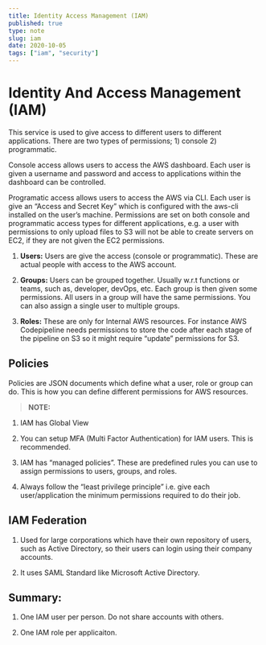 ```yaml
---
title: Identity Access Management (IAM)
published: true
type: note
slug: iam
date: 2020-10-05
tags: ["iam", "security"]
---
```


# Identity And Access Management (IAM)

This service is used to give access to different users to different applications. There are two types of permissions; 1) console 2) programmatic.

Console access allows users to access the AWS dashboard. Each user is given a username and password and access to applications within the dashboard can be controlled.

Programatic access allows users to access the AWS via CLI. Each user is give an “Access and Secret Key” which is configured with the aws-cli installed on the user’s machine. Permissions are set on both console and programmatic access types for different applications, e.g. a user with permissions to only upload files to S3 will not be able to create servers on EC2, if they are not given the EC2 permissions.

1. **Users:** Users are give the access (console or programmatic). These are actual people with access to the AWS account.

2. **Groups:** Users can be grouped together. Usually w.r.t functions or teams, such as, developer, devOps, etc. Each group is then given some permissions. All users in a group will have the same permissions. You can also assign a single user to multiple groups.

3. **Roles:** These are only for Internal AWS resources. For instance AWS Codepipeline needs permissions to store the code after each stage of the pipeline on S3 so it might require “update” permissions for S3.

## Policies

Policies are JSON documents which define what a user, role or group can do. This is how you can define different permissions for AWS resources.

> **NOTE:**

1. IAM has Global View

2. You can setup MFA (Multi Factor Authentication) for IAM users. This is recommended.

3. IAM has “managed policies”. These are predefined rules you can use to assign permissions to users, groups, and roles.

4. Always follow the “least privilege principle” i.e. give each user/application the minimum permissions required to do their job.

## IAM Federation

1. Used for large corporations which have their own repository of users, such as Active Directory, so their users can login using their company accounts.

2. It uses SAML Standard like Microsoft Active Directory.

## Summary:

1. One IAM user per person. Do not share accounts with others.

2. One IAM role per applicaiton.
